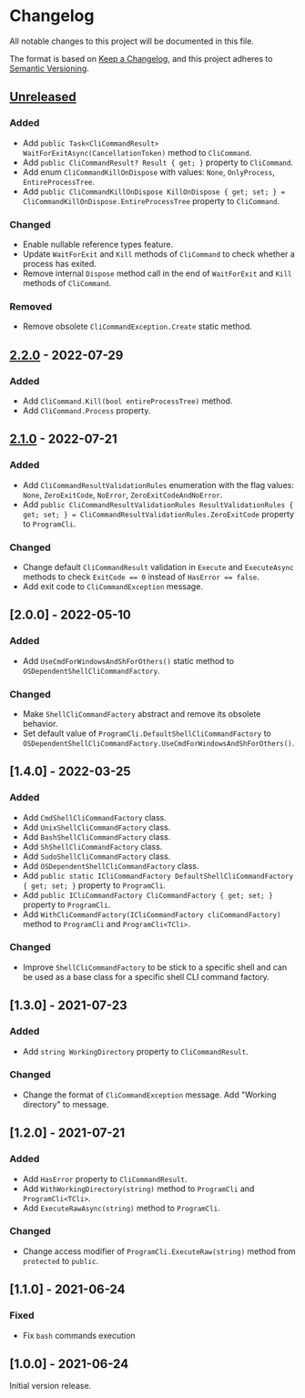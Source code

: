 # Changelog

All notable changes to this project will be documented in this file.

The format is based on [Keep a Changelog](https://keepachangelog.com/en/1.1.0/),
and this project adheres to [Semantic Versioning](https://semver.org/spec/v2.0.0.html).

## [Unreleased]

### Added

- Add `public Task<CliCommandResult> WaitForExitAsync(CancellationToken)` method to `CliCommand`.
- Add `public CliCommandResult? Result { get; }` property to `CliCommand`.
- Add enum `CliCommandKillOnDispose` with values: `None`, `OnlyProcess`, `EntireProcessTree`.
- Add `public CliCommandKillOnDispose KillOnDispose { get; set; } = CliCommandKillOnDispose.EntireProcessTree` property to `CliCommand`.

### Changed

- Enable nullable reference types feature.
- Update `WaitForExit` and `Kill` methods of `CliCommand` to check whether a process has exited.
- Remove internal `Dispose` method call in the end of `WaitForExit` and `Kill` methods of `CliCommand`.

### Removed

- Remove obsolete `CliCommandException.Create` static method.

## [2.2.0] - 2022-07-29

### Added

- Add `CliCommand.Kill(bool entireProcessTree)` method.
- Add `CliCommand.Process` property.

## [2.1.0] - 2022-07-21

### Added

- Add `CliCommandResultValidationRules` enumeration with the flag values: `None`, `ZeroExitCode`, `NoError`, `ZeroExitCodeAndNoError`.
- Add `public CliCommandResultValidationRules ResultValidationRules { get; set; } = CliCommandResultValidationRules.ZeroExitCode` property to `ProgramCli`.

### Changed

- Change default `CliCommandResult` validation in `Execute` and `ExecuteAsync` methods to check `ExitCode == 0` instead of `HasError == false`.
- Add exit code to `CliCommandException` message.

## [2.0.0] - 2022-05-10

### Added

- Add `UseCmdForWindowsAndShForOthers()` static method to `OSDependentShellCliCommandFactory`.

### Changed

- Make `ShellCliCommandFactory` abstract and remove its obsolete behavior.
- Set default value of `ProgramCli.DefaultShellCliCommandFactory` to `OSDependentShellCliCommandFactory.UseCmdForWindowsAndShForOthers()`.

## [1.4.0] - 2022-03-25

### Added

- Add `CmdShellCliCommandFactory` class.
- Add `UnixShellCliCommandFactory` class.
- Add `BashShellCliCommandFactory` class.
- Add `ShShellCliCommandFactory` class.
- Add `SudoShellCliCommandFactory` class.
- Add `OSDependentShellCliCommandFactory` class.
- Add `public static ICliCommandFactory DefaultShellCliCommandFactory { get; set; }`
  property to `ProgramCli`.
- Add `public ICliCommandFactory CliCommandFactory { get; set; }`
  property to `ProgramCli`.
- Add `WithCliCommandFactory(ICliCommandFactory cliCommandFactory)`
  method to `ProgramCli` and `ProgramCli<TCli>`.

### Changed

- Improve `ShellCliCommandFactory` to be stick to a specific shell
  and can be used as a base class for a specific shell CLI command factory.

## [1.3.0] - 2021-07-23

### Added

- Add `string WorkingDirectory` property to `CliCommandResult`.

### Changed

- Change the format of `CliCommandException` message.
  Add "Working directory" to message.

## [1.2.0] - 2021-07-21

### Added

- Add `HasError` property to `CliCommandResult`.
- Add `WithWorkingDirectory(string)` method to `ProgramCli` and `ProgramCli<TCli>`.
- Add `ExecuteRawAsync(string)` method to `ProgramCli`.

### Changed

- Change access modifier of `ProgramCli.ExecuteRaw(string)` method from `protected` to `public`.

## [1.1.0] - 2021-06-24

### Fixed

- Fix `bash` commands execution

## [1.0.0] - 2021-06-24

Initial version release.

[Unreleased]: https://github.com/atata-framework/atata-cli/compare/v2.2.0...HEAD
[2.2.0]: https://github.com/atata-framework/atata-cli/compare/v2.1.0...v2.2.0
[2.1.0]: https://github.com/atata-framework/atata-cli/compare/v2.0.0...v2.1.0
